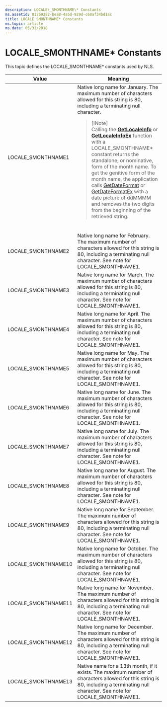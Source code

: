 ```yaml
---
description: LOCALE\_SMONTHNAME\* Constants
ms.assetid: 81269282-bea8-4a5d-929d-c68af34bd1ac
title: LOCALE_SMONTHNAME* Constants
ms.topic: article
ms.date: 05/31/2018
---
```


# LOCALE\_SMONTHNAME\* Constants

This topic defines the LOCALE\_SMONTHNAME\* constants used by NLS.




| Value | Meaning | 
|-------|---------|
| LOCALE_SMONTHNAME1 | Native long name for January. The maximum number of characters allowed for this string is 80, including a terminating null character.<blockquote>[!Note]<br />Calling the <a href="/windows/desktop/api/Winnls/nf-winnls-getlocaleinfoa"><strong>GetLocaleInfo</strong></a> or <a href="/windows/desktop/api/Winnls/nf-winnls-getlocaleinfoex"><strong>GetLocaleInfoEx</strong></a> function with a LOCALE_SMONTHNAME* constant returns the standalone, or nominative, form of the month name. To get the genitive form of the month name, the application calls <a href="/windows/desktop/api/datetimeapi/nf-datetimeapi-getdateformata">GetDateFormat</a> or <a href="/windows/desktop/api/datetimeapi/nf-datetimeapi-getdateformatex">GetDateFormatEx</a> with a date picture of ddMMMM and removes the two digits from the beginning of the retrieved string.</blockquote><br /> | 
| LOCALE_SMONTHNAME2 | Native long name for February. The maximum number of characters allowed for this string is 80, including a terminating null character. See note for LOCALE_SMONTHNAME1. | 
| LOCALE_SMONTHNAME3 | Native long name for March. The maximum number of characters allowed for this string is 80, including a terminating null character. See note for LOCALE_SMONTHNAME1. | 
| LOCALE_SMONTHNAME4 | Native long name for April. The maximum number of characters allowed for this string is 80, including a terminating null character. See note for LOCALE_SMONTHNAME1. | 
| LOCALE_SMONTHNAME5 | Native long name for May. The maximum number of characters allowed for this string is 80, including a terminating null character. See note for LOCALE_SMONTHNAME1. | 
| LOCALE_SMONTHNAME6 | Native long name for June. The maximum number of characters allowed for this string is 80, including a terminating null character. See note for LOCALE_SMONTHNAME1. | 
| LOCALE_SMONTHNAME7 | Native long name for July. The maximum number of characters allowed for this string is 80, including a terminating null character. See note for LOCALE_SMONTHNAME1. | 
| LOCALE_SMONTHNAME8 | Native long name for August. The maximum number of characters allowed for this string is 80, including a terminating null character. See note for LOCALE_SMONTHNAME1. | 
| LOCALE_SMONTHNAME9 | Native long name for September. The maximum number of characters allowed for this string is 80, including a terminating null character. See note for LOCALE_SMONTHNAME1. | 
| LOCALE_SMONTHNAME10 | Native long name for October. The maximum number of characters allowed for this string is 80, including a terminating null character. See note for LOCALE_SMONTHNAME1. | 
| LOCALE_SMONTHNAME11 | Native long name for November. The maximum number of characters allowed for this string is 80, including a terminating null character. See note for LOCALE_SMONTHNAME1. | 
| LOCALE_SMONTHNAME12 | Native long name for December. The maximum number of characters allowed for this string is 80, including a terminating null character. See note for LOCALE_SMONTHNAME1. | 
| LOCALE_SMONTHNAME13 | Native name for a 13th month, if it exists. The maximum number of characters allowed for this string is 80, including a terminating null character. See note for LOCALE_SMONTHNAME1. | 




 

 

 




